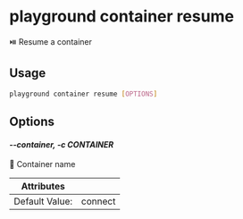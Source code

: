 # playground container resume

⏯️  Resume a container

## Usage

```bash
playground container resume [OPTIONS]
```

## Options

#### *--container, -c CONTAINER*

🐳 Container name

| Attributes      | &nbsp;
|-----------------|-------------
| Default Value:  | connect


